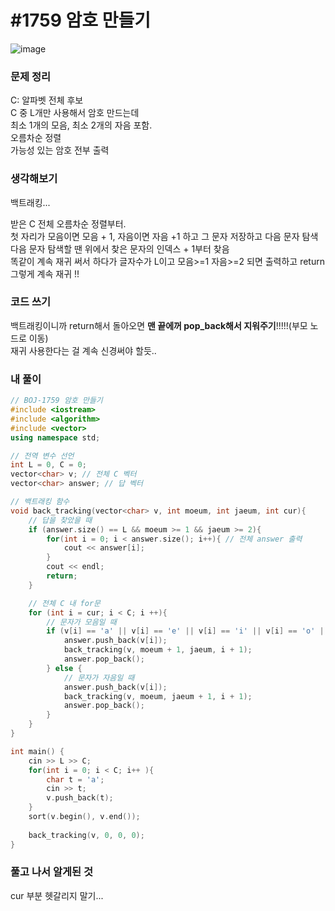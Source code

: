 # #1759 암호 만들기

![image](https://user-images.githubusercontent.com/28949235/116838530-a7831180-ac09-11eb-9b78-d4e9c5f708f2.png)

### 문제 정리

C: 알파벳 전체 후보  
C 중 L개만 사용해서 암호 만드는데  
최소 1개의 모음, 최소 2개의 자음 포함.  
오름차순 정렬  
가능성 있는 암호 전부 출력

### 생각해보기

백트래킹...

받은 C 전체 오름차순 정렬부터.  
첫 자리가 모음이면 모음 + 1, 자음이면 자음 +1 하고 그 문자 저장하고 다음 문자 탐색  
다음 문자 탐색할 땐 위에서 찾은 문자의 인덱스 + 1부터 찾음  
똑같이 계속 재귀 써서 하다가 글자수가 L이고 모음>=1 자음>=2 되면 출력하고 return  
그렇게 계속 재귀 !!

### 코드 쓰기

백트래킹이니까 return해서 돌아오면 **맨 끝에꺼 pop_back해서 지워주기**!!!!!(부모 노드로 이동)   
재귀 사용한다는 걸 계속 신경써야 할듯..

### 내 풀이

```c++
// BOJ-1759 암호 만들기
#include <iostream>
#include <algorithm>
#include <vector>
using namespace std;

// 전역 변수 선언
int L = 0, C = 0;
vector<char> v; // 전체 C 벡터
vector<char> answer; // 답 벡터

// 백트래킹 함수
void back_tracking(vector<char> v, int moeum, int jaeum, int cur){
    // 답을 찾았을 때
    if (answer.size() == L && moeum >= 1 && jaeum >= 2){
        for(int i = 0; i < answer.size(); i++){ // 전체 answer 출력
            cout << answer[i];
        }
        cout << endl;
        return;
    }

    // 전체 C 내 for문
    for (int i = cur; i < C; i ++){
        // 문자가 모음일 때
        if (v[i] == 'a' || v[i] == 'e' || v[i] == 'i' || v[i] == 'o' || v[i] == 'u' ){
            answer.push_back(v[i]);
            back_tracking(v, moeum + 1, jaeum, i + 1);
            answer.pop_back();
        } else {
            // 문자가 자음일 때
            answer.push_back(v[i]);
            back_tracking(v, moeum, jaeum + 1, i + 1);
            answer.pop_back();
        }
    }
}

int main() {
    cin >> L >> C;
    for(int i = 0; i < C; i++ ){
        char t = 'a';
        cin >> t;
        v.push_back(t);
    }
    sort(v.begin(), v.end());
    
    back_tracking(v, 0, 0, 0);
}
```



### 풀고 나서 알게된 것

cur 부분 헷갈리지 말기...